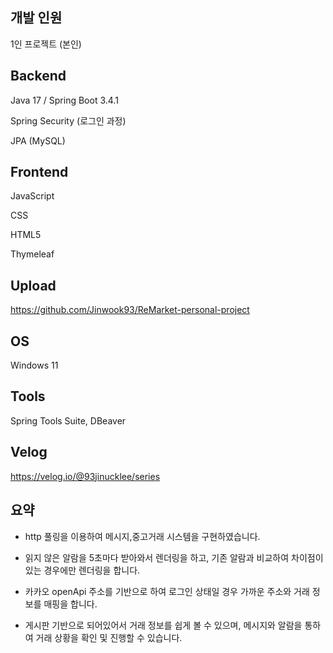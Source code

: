 

## 개발 인원

1인 프로젝트 (본인)



## Backend

Java 17 / Spring Boot 3.4.1

Spring Security (로그인 과정)

JPA (MySQL)



## Frontend

JavaScript

CSS

HTML5

Thymeleaf


## Upload 

https://github.com/Jinwook93/ReMarket-personal-project


## OS

 Windows 11

## Tools

 Spring Tools Suite, DBeaver

## Velog

 https://velog.io/@93jinucklee/series



## 요약

- http 풀링을 이용하여 메시지,중고거래 시스템을 구현하였습니다.


 - 읽지 않은 알람을 5초마다 받아와서 렌더링을 하고, 기존 알람과 비교하여 차이점이 있는 경우에만
렌더링을 합니다.

- 카카오 openApi 주소를 기반으로 하여 로그인 상태일 경우 가까운 주소와 거래 정보를 매핑을 합니다.

- 게시판 기반으로 되어있어서 거래 정보를 쉽게 볼 수 있으며, 
메시지와 알람을 통하여 거래 상황을 확인 및 진행할 수 있습니다.





